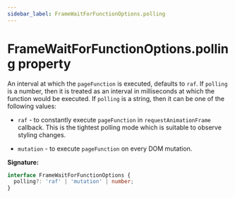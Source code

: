```yaml
---
sidebar_label: FrameWaitForFunctionOptions.polling
---
```


# FrameWaitForFunctionOptions.polling property

An interval at which the `pageFunction` is executed, defaults to `raf`. If `polling` is a number, then it is treated as an interval in milliseconds at which the function would be executed. If `polling` is a string, then it can be one of the following values:

- `raf` - to constantly execute `pageFunction` in `requestAnimationFrame` callback. This is the tightest polling mode which is suitable to observe styling changes.

- `mutation` - to execute `pageFunction` on every DOM mutation.

**Signature:**

```typescript
interface FrameWaitForFunctionOptions {
  polling?: 'raf' | 'mutation' | number;
}
```
